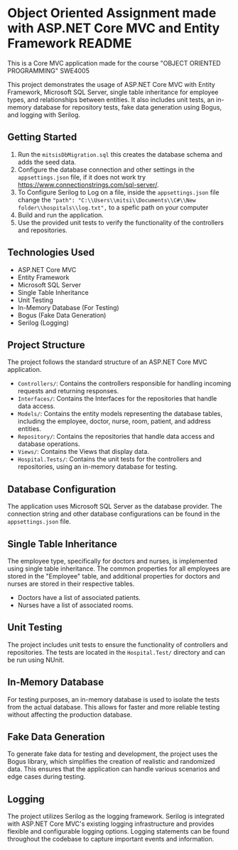 # Object Oriented Assignment made with ASP.NET Core MVC and Entity Framework README

This is a Core MVC application made for the course "OBJECT ORIENTED PROGRAMMING" SWE4005

This project demonstrates the usage of ASP.NET Core MVC with Entity Framework, Microsoft SQL Server, single table inheritance for employee types, and relationships between entities. It also includes unit tests, an in-memory database for repository tests, fake data generation using Bogus, and logging with Serilog.

## Getting Started

1. Run the `mitsisDbMigration.sql` this creates the database schema and adds the seed data.
2. Configure the database connection and other settings in the `appsettings.json` file, if it does not work  try <https://www.connectionstrings.com/sql-server/>.
4. To Configure Serilog to Log on a file, inside the `appsettings.json` file change the `"path": "C:\\Users\\mitsi\\Documents\\C#\\New folder\\hospitals\\log.txt",` to a spefic path on your
	computer
5. Build and run the application.
5. Use the provided unit tests to verify the functionality of the controllers and repositories.

## Technologies Used

- ASP.NET Core MVC
- Entity Framework
- Microsoft SQL Server
- Single Table Inheritance
- Unit Testing
- In-Memory Database (For Testing)
- Bogus (Fake Data Generation)
- Serilog (Logging)

## Project Structure

The project follows the standard structure of an ASP.NET Core MVC application.

- `Controllers/`: Contains the controllers responsible for handling incoming requests and returning responses.
- `Interfaces/`: Contains the Interfaces for the repositories that handle data access.
- `Models/`: Contains the entity models representing the database tables, including the employee, doctor, nurse, room, patient, and address entities.
- `Repository/`: Contains the repositories that handle data access and database operations.
- `Views/`: Contains the Views that display data.
- `Hospital.Tests/`: Contains the unit tests for the controllers and repositories, using an in-memory database for testing.

## Database Configuration

The application uses Microsoft SQL Server as the database provider. The connection string and other database configurations can be found in the `appsettings.json` file.

## Single Table Inheritance

The employee type, specifically for doctors and nurses, is implemented using single table inheritance. The common properties for all employees are stored in the "Employee" table, and additional properties for doctors and nurses are stored in their respective tables.

- Doctors have a list of associated patients.
- Nurses have a list of associated rooms.

## Unit Testing

The project includes unit tests to ensure the functionality of controllers and repositories. The tests are located in the `Hospital.Test/` directory and can be run using NUnit.

## In-Memory Database

For testing purposes, an in-memory database is used to isolate the tests from the actual database. This allows for faster and more reliable testing without affecting the production database.

## Fake Data Generation

To generate fake data for testing and development, the project uses the Bogus library, which simplifies the creation of realistic and randomized data. This ensures that the application can handle various scenarios and edge cases during testing.

## Logging
 
The project utilizes Serilog as the logging framework. Serilog is integrated with ASP.NET Core MVC's existing logging infrastructure and provides flexible and configurable logging options. Logging statements can be found throughout the codebase to capture important events and information.

